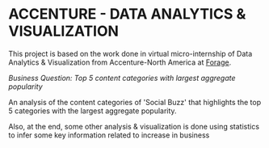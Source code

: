 # ACCENTURE - DATA ANALYTICS & VISUALIZATION

This project is based on the work done in virtual micro-internship of Data Analytics & Visualization  from Accenture-North America at [Forage](https://www.theforage.com/virtual-internships/prototype/hzmoNKtzvAzXsEqx8/Data-Analytics-Virtual-Experience).

*Business Question: Top 5 content categories with largest aggregate popularity*

An analysis of the content categories of 'Social Buzz' that highlights the top 5 categories with the
largest aggregate popularity.

Also, at the end, some other analysis & visualization is done using statistics to infer some key information related to increase in business

